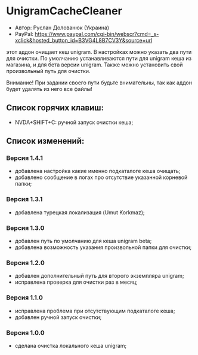 # UnigramCacheCleaner

* Автор: Руслан Долованюк (Украина)
* PayPal: https://www.paypal.com/cgi-bin/webscr?cmd=_s-xclick&hosted_button_id=B3VG4L8B7CV3Y&source=url

этот аддон очищает кеш unigram.
В настройках можно указать два пути для очистки.
По умолчанию устанавливаются пути для unigram кеша из магазина, и для бета версии unigram.
Также можно установить свой произвольный путь для очистки.

Внимание!
При задании своего пути будьте внимательны, так как аддон будет удалять из него все файлы!

## Список горячих клавиш:
* NVDA+SHIFT+C: ручной запуск очистки кеша;

## Список изменений:
### Версия 1.4.1
* добавлена настройка какие именно подкаталоге кеша очищать;
* добавлено сообщение в логах про отсутствие указанной корневой папки;

### Версия 1.3.1
* добавлена турецкая локализация (Umut Korkmaz);

### Версия 1.3.0
* добавлен путь по умолчанию для кеша unigram beta;
* добавлена возможность указания произвольной папки для очистки;

### Версия 1.2.0
* добавлен дополнительный путь для второго экземпляра unigram;
* исправлена проверка для очистки раз в месяц;

### Версия 1.1.0
* исправлена проблема при отсутствующим подкаталоге кеша;
* добавлен ручной запуск очистки;

### Версия 1.0.0
* сделана очистка локального кеша unigram;
